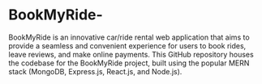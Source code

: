 # BookMyRide-
BookMyRide is an innovative car/ride rental web application that aims to provide a seamless and convenient experience for users to book rides, leave reviews, and make online payments. This GitHub repository houses the codebase for the BookMyRide project, built using the popular MERN stack (MongoDB, Express.js, React.js, and Node.js).
